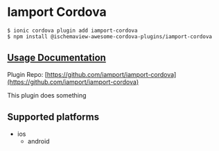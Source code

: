 # Iamport Cordova

```
$ ionic cordova plugin add iamport-cordova
$ npm install @ischemaview-awesome-cordova-plugins/iamport-cordova
```

## [Usage Documentation](https://danielsogl.gitbook.io/awesome-cordova-plugins/plugins/iamport-cordova/)

Plugin Repo: [https://github.com/iamport/iamport-cordova](https://github.com/iamport/iamport-cordova)

This plugin does something

## Supported platforms

- ios
  - android
  


